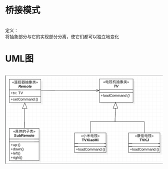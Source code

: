 # 桥接模式
<br>定义：<br>将抽象部分与它的实现部分分离，使它们都可以独立地变化<br>
# UML图
<br>![](https://github.com/GitDino/BridgePattern/blob/master/Images/Bridge_icon.png)
